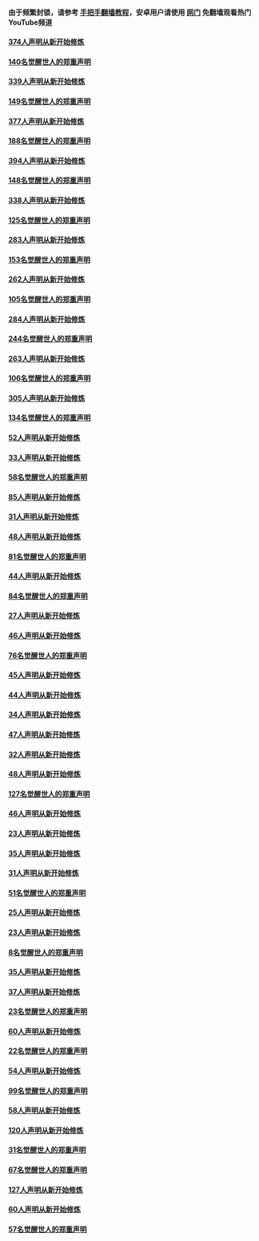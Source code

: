 #### 由于频繁封锁，请参考 [手把手翻墙教程](https://github.com/gfw-breaker/guides/wiki/)，安卓用户请使用 [网门](https://github.com/gfw-breaker/nogfw/blob/master/dl.md?t=05171801) 免翻墙观看热门YouTube频道 

#### [374人声明从新开始修炼](../pages/91/425811.md?t=05171801) 

#### [140名觉醒世人的郑重声明](../pages/91/425810.md?t=05171801) 

#### [339人声明从新开始修炼](../pages/91/425690.md?t=05171801) 

#### [149名觉醒世人的郑重声明](../pages/91/425689.md?t=05171801) 

#### [377人声明从新开始修炼](../pages/91/424867.md?t=05171801) 

#### [188名觉醒世人的郑重声明](../pages/91/424866.md?t=05171801) 

#### [394人声明从新开始修炼](../pages/91/423914.md?t=05171801) 

#### [148名觉醒世人的郑重声明](../pages/91/423913.md?t=05171801) 

#### [338人声明从新开始修炼](../pages/91/423540.md?t=05171801) 

#### [125名觉醒世人的郑重声明](../pages/91/423539.md?t=05171801) 

#### [283人声明从新开始修炼](../pages/91/423296.md?t=05171801) 

#### [153名觉醒世人的郑重声明](../pages/91/423295.md?t=05171801) 

#### [262人声明从新开始修炼](../pages/91/423004.md?t=05171801) 

#### [105名觉醒世人的郑重声明](../pages/91/423003.md?t=05171801) 

#### [284人声明从新开始修炼](../pages/91/422707.md?t=05171801) 

#### [244名觉醒世人的郑重声明](../pages/91/422706.md?t=05171801) 

#### [263人声明从新开始修炼](../pages/91/422553.md?t=05171801) 

#### [106名觉醒世人的郑重声明](../pages/91/422552.md?t=05171801) 

#### [305人声明从新开始修炼](../pages/91/422153.md?t=05171801) 

#### [134名觉醒世人的郑重声明](../pages/91/422152.md?t=05171801) 

#### [52人声明从新开始修炼](../pages/91/421846.md?t=05171801) 

#### [33人声明从新开始修炼](../pages/91/421804.md?t=05171801) 

#### [58名觉醒世人的郑重声明](../pages/91/421845.md?t=05171801) 

#### [85人声明从新开始修炼](../pages/91/421769.md?t=05171801) 

#### [31人声明从新开始修炼](../pages/91/421763.md?t=05171801) 

#### [48人声明从新开始修炼](../pages/91/421605.md?t=05171801) 

#### [81名觉醒世人的郑重声明](../pages/91/421656.md?t=05171801) 

#### [44人声明从新开始修炼](../pages/91/421544.md?t=05171801) 

#### [84名觉醒世人的郑重声明](../pages/91/421543.md?t=05171801) 

#### [27人声明从新开始修炼](../pages/91/421465.md?t=05171801) 

#### [46人声明从新开始修炼](../pages/91/421454.md?t=05171801) 

#### [76名觉醒世人的郑重声明](../pages/91/421453.md?t=05171801) 

#### [45人声明从新开始修炼](../pages/91/421452.md?t=05171801) 

#### [44人声明从新开始修炼](../pages/91/421422.md?t=05171801) 

#### [34人声明从新开始修炼](../pages/91/421322.md?t=05171801) 

#### [47人声明从新开始修炼](../pages/91/421264.md?t=05171801) 

#### [32人声明从新开始修炼](../pages/91/421225.md?t=05171801) 

#### [48人声明从新开始修炼](../pages/91/421202.md?t=05171801) 

#### [127名觉醒世人的郑重声明](../pages/91/421224.md?t=05171801) 

#### [46人声明从新开始修炼](../pages/91/421203.md?t=05171801) 

#### [23人声明从新开始修炼](../pages/91/421138.md?t=05171801) 

#### [35人声明从新开始修炼](../pages/91/421122.md?t=05171801) 

#### [31人声明从新开始修炼](../pages/91/421081.md?t=05171801) 

#### [51名觉醒世人的郑重声明](../pages/91/421080.md?t=05171801) 

#### [25人声明从新开始修炼](../pages/91/421020.md?t=05171801) 

#### [23人声明从新开始修炼](../pages/91/420884.md?t=05171801) 

#### [8名觉醒世人的郑重声明](../pages/91/420883.md?t=05171801) 

#### [35人声明从新开始修炼](../pages/91/420809.md?t=05171801) 

#### [37人声明从新开始修炼](../pages/91/420766.md?t=05171801) 

#### [23名觉醒世人的郑重声明](../pages/91/420765.md?t=05171801) 

#### [60人声明从新开始修炼](../pages/91/420727.md?t=05171801) 

#### [22名觉醒世人的郑重声明](../pages/91/420726.md?t=05171801) 

#### [54人声明从新开始修炼](../pages/91/420529.md?t=05171801) 

#### [99名觉醒世人的郑重声明](../pages/91/420528.md?t=05171801) 

#### [58人声明从新开始修炼](../pages/91/420198.md?t=05171801) 

#### [120人声明从新开始修炼](../pages/91/420141.md?t=05171801) 

#### [31名觉醒世人的郑重声明](../pages/91/420197.md?t=05171801) 

#### [67名觉醒世人的郑重声明](../pages/91/420140.md?t=05171801) 

#### [127人声明从新开始修炼](../pages/91/420082.md?t=05171801) 

#### [60人声明从新开始修炼](../pages/91/420081.md?t=05171801) 

#### [57名觉醒世人的郑重声明](../pages/91/420080.md?t=05171801) 

